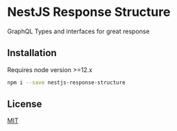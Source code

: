 # NestJS Response Structure

GraphQL Types and interfaces for great response

## Installation

Requires node version >=12.х

```bash
npm i --save nestjs-response-structure
```

## License


[MIT](https://github.com/i-link-pro-team/logardian/blob/main/LICENSE)

  